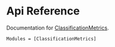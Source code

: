 # Api Reference

Documentation for [ClassificationMetrics](https://github.com/Dysthymiac/ClassificationMetrics.jl).

```@autodocs
Modules = [ClassificationMetrics]
```
